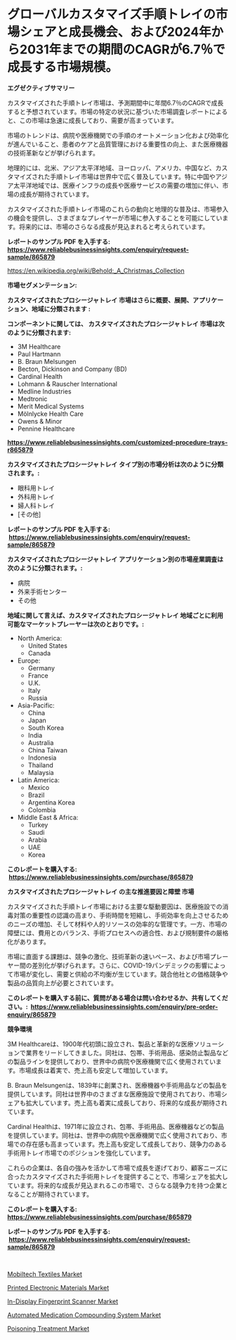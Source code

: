 <p><h1>グローバルカスタマイズ手順トレイの市場シェアと成長機会、および2024年から2031年までの期間のCAGRが6.7％で成長する市場規模。</h1></p><p><strong>エグゼクティブサマリー</strong></p>
<p><p>カスタマイズされた手順トレイ市場は、予測期間中に年間6.7％のCAGRで成長すると予想されています。市場の特定の状況に基づいた市場調査レポートによると、この市場は急速に成長しており、需要が高まっています。</p><p>市場のトレンドは、病院や医療機関での手順のオートメーション化および効率化が進んでいること、患者のケアと品質管理における重要性の向上、また医療機器の技術革新などが挙げられます。</p><p>地理的には、北米、アジア太平洋地域、ヨーロッパ、アメリカ、中国など、カスタマイズされた手順トレイ市場は世界中で広く普及しています。特に中国やアジア太平洋地域では、医療インフラの成長や医療サービスの需要の増加に伴い、市場の成長が期待されています。</p><p>カスタマイズされた手順トレイ市場のこれらの動向と地理的な普及は、市場参入の機会を提供し、さまざまなプレイヤーが市場に参入することを可能にしています。将来的には、市場のさらなる成長が見込まれると考えられています。</p></p>
<p><strong>レポートのサンプル PDF を入手する: <a href="https://www.reliablebusinessinsights.com/enquiry/request-sample/865879">https://www.reliablebusinessinsights.com/enquiry/request-sample/865879</a></strong></p>
<p><a href="https://en.wikipedia.org/wiki/Behold:_A_Christmas_Collection">https://en.wikipedia.org/wiki/Behold:_A_Christmas_Collection</a></p>
<p><strong>市場セグメンテーション:</strong></p>
<p><strong> カスタマイズされたプロシージャトレイ 市場はさらに概要、展開、アプリケーション、地域に分類されます :</strong></p>
<p><strong>コンポーネントに関しては、 カスタマイズされたプロシージャトレイ 市場は次のように分類されます: &nbsp;</strong></p>
<p><ul><li>3M Healthcare</li><li>Paul Hartmann</li><li>B. Braun Melsungen</li><li>Becton, Dickinson and Company (BD)</li><li>Cardinal Health</li><li>Lohmann & Rauscher International</li><li>Medline Industries</li><li>Medtronic</li><li>Merit Medical Systems</li><li>Mölnlycke Health Care</li><li>Owens & Minor</li><li>Pennine Healthcare</li></ul></p>
<p><strong><a href="https://www.reliablebusinessinsights.com/customized-procedure-trays-r865879">https://www.reliablebusinessinsights.com/customized-procedure-trays-r865879</a></strong></p>
<p><strong> カスタマイズされたプロシージャトレイ タイプ別の市場分析は次のように分類されます。:</strong></p>
<p><ul><li>眼科用トレイ</li><li>外科用トレイ</li><li>婦人科トレイ</li><li>[その他]</li></ul></p>
<p><strong>レポートのサンプル PDF を入手する: &nbsp;<a href="https://www.reliablebusinessinsights.com/enquiry/request-sample/865879">https://www.reliablebusinessinsights.com/enquiry/request-sample/865879</a></strong></p>
<p><strong> カスタマイズされたプロシージャトレイ アプリケーション別の市場産業調査は次のように分類されます。:</strong></p>
<p><ul><li>病院</li><li>外来手術センター</li><li>その他</li></ul></p>
<p><strong>地域に関して言えば、カスタマイズされたプロシージャトレイ 地域ごとに利用可能なマーケットプレーヤーは次のとおりです。:</strong></p>
<p><ul>
    <li>
        North America:
        <ul>
            <li>United States</li>
            <li>Canada</li>
        </ul>
    </li>
    <li>
        Europe:
        <ul>
            <li>Germany</li>
            <li>France</li>
            <li>U.K.</li>
            <li>Italy</li>
            <li>Russia</li>
        </ul>
    </li>
    <li>
        Asia-Pacific:
        <ul>
            <li>China</li>
            <li>Japan</li>
            <li>South Korea</li>
            <li>India</li>
            <li>Australia</li>
            <li>China Taiwan</li>
            <li>Indonesia</li>
            <li>Thailand</li>
            <li>Malaysia</li>
        </ul>
    </li>
    <li>
        Latin America:
        <ul>
            <li>Mexico</li>
            <li>Brazil</li>
            <li>Argentina Korea</li>
            <li>Colombia</li>
        </ul>
    </li>
    <li>
        Middle East & Africa:
        <ul>
            <li>Turkey</li>
            <li>Saudi</li>
            <li>Arabia</li>
            <li>UAE</li>
            <li>Korea</li>
        </ul>
    </li>
    </ul></p>
<p><strong>このレポートを購入する: &nbsp;<a href="https://www.reliablebusinessinsights.com/purchase/865879">https://www.reliablebusinessinsights.com/purchase/865879</a></strong></p>
<p><strong>カスタマイズされたプロシージャトレイ の主な推進要因と障壁 市場</strong></p>
<p><p>カスタマイズされた手順トレイ市場における主要な駆動要因は、医療施設での消毒対策の重要性の認識の高まり、手術時間を短縮し、手術効率を向上させるためのニーズの増加、そして材料や人的リソースの効率的な管理です。一方、市場の障壁には、費用とのバランス、手術プロセスへの適合性、および規制要件の厳格化があります。</p><p>市場に直面する課題は、競争の激化、技術革新の速いペース、および市場プレーヤー間の差別化が挙げられます。さらに、COVID-19パンデミックの影響によって市場が変化し、需要と供給の不均衡が生じています。競合他社との価格競争や製品の品質向上が必要とされています。</p></p>
<p><strong>このレポートを購入する前に、質問がある場合は問い合わせるか、共有してください。:&nbsp; <a href="https://www.reliablebusinessinsights.com/enquiry/pre-order-enquiry/865879">https://www.reliablebusinessinsights.com/enquiry/pre-order-enquiry/865879</a></strong></p>
<p><strong>競争環境</strong></p>
<p><p>3M Healthcareは、1900年代初頭に設立され、製品と革新的な医療ソリューションで業界をリードしてきました。同社は、包帯、手術用品、感染防止製品などの製品ラインを提供しており、世界中の病院や医療機関で広く使用されています。市場成長は着実で、売上高も安定して増加しています。</p><p>B. Braun Melsungenは、1839年に創業され、医療機器や手術用品などの製品を提供しています。同社は世界中のさまざまな医療施設で使用されており、市場シェアも拡大しています。売上高も着実に成長しており、将来的な成長が期待されています。</p><p>Cardinal Healthは、1971年に設立され、包帯、手術用品、医療機器などの製品を提供しています。同社は、世界中の病院や医療機関で広く使用されており、市場での存在感も高まっています。売上高も安定して成長しており、競争力のある手術用トレイ市場でのポジションを強化しています。</p><p>これらの企業は、各自の強みを活かして市場で成長を遂げており、顧客ニーズに合ったカスタマイズされた手術用トレイを提供することで、市場シェアを拡大しています。将来的な成長が見込まれるこの市場で、さらなる競争力を持つ企業となることが期待されています。</p></p>
<p><strong>このレポートを購入する: &nbsp; <a href="https://www.reliablebusinessinsights.com/purchase/865879">https://www.reliablebusinessinsights.com/purchase/865879</a></strong></p>
<p><strong>レポートのサンプル PDF を入手する: &nbsp;<a href="https://www.reliablebusinessinsights.com/enquiry/request-sample/865879">https://www.reliablebusinessinsights.com/enquiry/request-sample/865879</a></strong><strong></strong></p>
<p>&nbsp;</p>
<p><p><a href="https://medium.com/@max.sanderson5645/mobiltech-textiles-market-forecasts-market-trends-and-impact-analysis-2024-2031-3915302d0db0">Mobiltech Textiles Market</a></p><p><a href="https://medium.com/@colin.burgess8756/global-printed-electronic-materials-market-size-share-analysis-by-product-type-by-application-93d5248d93dd">Printed Electronic Materials Market</a></p><p><a href="https://github.com/sarabits412/Market-Research-Report-List-1/blob/main/in-display-fingerprint-scanner-market.md">In-Display Fingerprint Scanner Market</a></p><p><a href="https://github.com/DaveBlock08/Market-Research-Report-List-1/blob/main/automated-medication-compounding-system-market.md">Automated Medication Compounding System Market</a></p><p><a href="https://issuu.com/reportprime-2/docs/poisoning-treatment-market-size-2030.pptx">Poisoning Treatment Market</a></p></p>